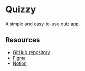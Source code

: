 # Quizzy

A simple and easy-to-use quiz app.

## Resources

- [GitHub repository](https://github.com/mikareich/quizzy.git)
- [Figma](https://www.figma.com/files/project/50948908/Quizzy?fuid=785933943694912442)
- [Notion](https://www.notion.so/Quizzy-be7f89d1b0ca4ddca5c00f3cbc2ea68a)
